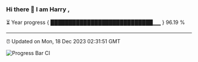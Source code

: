 ### Hi there 👋 I am Harry , 

⏳ Year progress { ████████████████████████████▁▁ } 96.19 %

---

⏰ Updated on Mon, 18 Dec 2023 02:31:51 GMT

![Progress Bar CI](https://github.com/duykhang68/duykhang68/workflows/Progress%20Bar%20CI/badge.svg)
